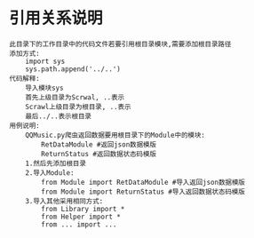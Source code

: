 # 引用关系说明
    此目录下的工作目录中的代码文件若要引用根目录模块,需要添加根目录路径
    添加方式:
        import sys
        sys.path.append('../..')
    代码解释:
        导入模块sys
        首先上级目录为Scrwal, ..表示
        Scrawl上级目录为根目录, ..表示
        最后../..表示根目录
    用例说明:
        QQMusic.py爬虫返回数据要用根目录下的Module中的模块:
            RetDataModule #返回json数据模版
            ReturnStatus #返回数据状态码模版
        1.然后先添加根目录
        2.导入Module:
            from Module import RetDataModule #导入返回json数据模版
            from Module import ReturnStatus #导入返回数据状态码模版
        3.导入其他采用相同方式:
            from Library import *
            from Helper import *
            from ... import ...
